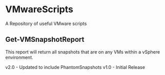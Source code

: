 # VMwareScripts
A Repository of useful VMware scripts


## Get-VMSnapshotReport
This report will return all snapshots that are on any VMs within a vSphere environment. 

v2.0 - Updated to include PhantomSnapshots
v1.0 - Initial Release